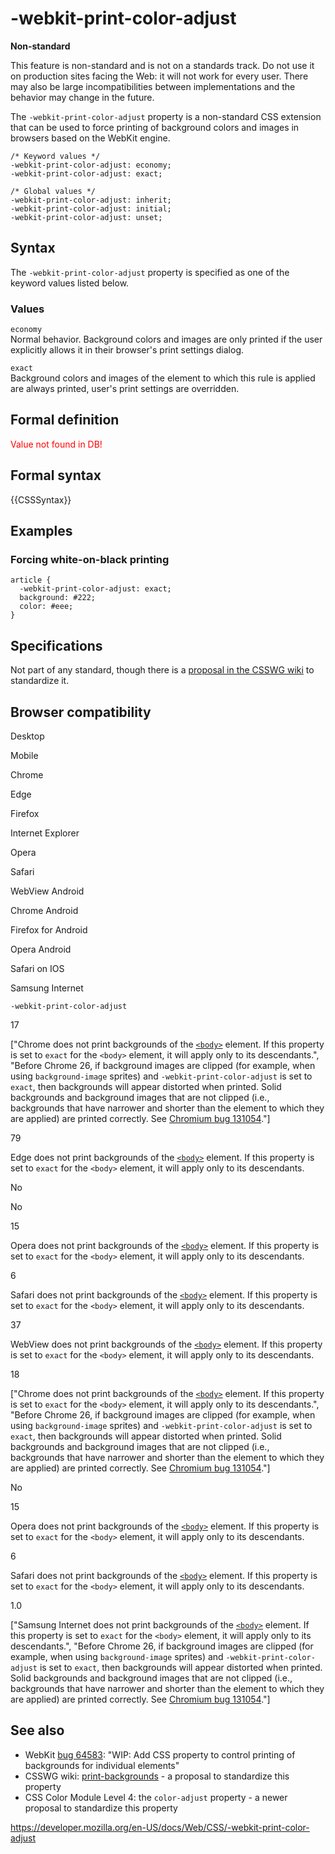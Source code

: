 # -webkit-print-color-adjust

**Non-standard**

This feature is non-standard and is not on a standards track. Do not use it on production sites facing the Web: it will not work for every user. There may also be large incompatibilities between implementations and the behavior may change in the future.

The `-webkit-print-color-adjust` property is a non-standard CSS extension that can be used to force printing of background colors and images in browsers based on the WebKit engine.

    /* Keyword values */
    -webkit-print-color-adjust: economy;
    -webkit-print-color-adjust: exact;

    /* Global values */
    -webkit-print-color-adjust: inherit;
    -webkit-print-color-adjust: initial;
    -webkit-print-color-adjust: unset;

## Syntax

The `-webkit-print-color-adjust` property is specified as one of the keyword values listed below.

### Values

`economy`  
Normal behavior. Background colors and images are only printed if the user explicitly allows it in their browser's print settings dialog.

`exact`  
Background colors and images of the element to which this rule is applied are always printed, user's print settings are overridden.

## Formal definition

<span style="color:red;">Value not found in DB!</span>

## Formal syntax

{{CSSSyntax}}

## Examples

### Forcing white-on-black printing

    article {
      -webkit-print-color-adjust: exact;
      background: #222;
      color: #eee;
    }

## Specifications

Not part of any standard, though there is a [proposal in the CSSWG wiki](https://wiki.csswg.org/ideas/print-backgrounds) to standardize it.

## Browser compatibility

Desktop

Mobile

Chrome

Edge

Firefox

Internet Explorer

Opera

Safari

WebView Android

Chrome Android

Firefox for Android

Opera Android

Safari on IOS

Samsung Internet

`-webkit-print-color-adjust`

17

\["Chrome does not print backgrounds of the [`<body>`](https://developer.mozilla.org/docs/Web/HTML/Element/body) element. If this property is set to `exact` for the `<body>` element, it will apply only to its descendants.", "Before Chrome 26, if background images are clipped (for example, when using `background-image` sprites) and `-webkit-print-color-adjust` is set to `exact`, then backgrounds will appear distorted when printed. Solid backgrounds and background images that are not clipped (i.e., backgrounds that have narrower and shorter than the element to which they are applied) are printed correctly. See [Chromium bug 131054](https://crbug.com/131054)."\]

79

Edge does not print backgrounds of the [`<body>`](https://developer.mozilla.org/docs/Web/HTML/Element/body) element. If this property is set to `exact` for the `<body>` element, it will apply only to its descendants.

No

No

15

Opera does not print backgrounds of the [`<body>`](https://developer.mozilla.org/docs/Web/HTML/Element/body) element. If this property is set to `exact` for the `<body>` element, it will apply only to its descendants.

6

Safari does not print backgrounds of the [`<body>`](https://developer.mozilla.org/docs/Web/HTML/Element/body) element. If this property is set to `exact` for the `<body>` element, it will apply only to its descendants.

37

WebView does not print backgrounds of the [`<body>`](https://developer.mozilla.org/docs/Web/HTML/Element/body) element. If this property is set to `exact` for the `<body>` element, it will apply only to its descendants.

18

\["Chrome does not print backgrounds of the [`<body>`](https://developer.mozilla.org/docs/Web/HTML/Element/body) element. If this property is set to `exact` for the `<body>` element, it will apply only to its descendants.", "Before Chrome 26, if background images are clipped (for example, when using `background-image` sprites) and `-webkit-print-color-adjust` is set to `exact`, then backgrounds will appear distorted when printed. Solid backgrounds and background images that are not clipped (i.e., backgrounds that have narrower and shorter than the element to which they are applied) are printed correctly. See [Chromium bug 131054](https://crbug.com/131054)."\]

No

15

Opera does not print backgrounds of the [`<body>`](https://developer.mozilla.org/docs/Web/HTML/Element/body) element. If this property is set to `exact` for the `<body>` element, it will apply only to its descendants.

6

Safari does not print backgrounds of the [`<body>`](https://developer.mozilla.org/docs/Web/HTML/Element/body) element. If this property is set to `exact` for the `<body>` element, it will apply only to its descendants.

1.0

\["Samsung Internet does not print backgrounds of the [`<body>`](https://developer.mozilla.org/docs/Web/HTML/Element/body) element. If this property is set to `exact` for the `<body>` element, it will apply only to its descendants.", "Before Chrome 26, if background images are clipped (for example, when using `background-image` sprites) and `-webkit-print-color-adjust` is set to `exact`, then backgrounds will appear distorted when printed. Solid backgrounds and background images that are not clipped (i.e., backgrounds that have narrower and shorter than the element to which they are applied) are printed correctly. See [Chromium bug 131054](https://crbug.com/131054)."\]

## See also

- WebKit [bug 64583](https://bugs.webkit.org/show_bug.cgi?id=64583): "WIP: Add CSS property to control printing of backgrounds for individual elements"
- CSSWG wiki: [print-backgrounds](https://wiki.csswg.org/ideas/print-backgrounds) - a proposal to standardize this property
- CSS Color Module Level 4: the `color-adjust` property - a newer proposal to standardize this property

<a href="https://developer.mozilla.org/en-US/docs/Web/CSS/-webkit-print-color-adjust" class="_attribution-link">https://developer.mozilla.org/en-US/docs/Web/CSS/-webkit-print-color-adjust</a>
